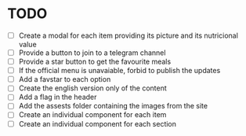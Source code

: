 # TODO

- [ ] Create a modal for each item providing its picture and its nutricional value
- [ ] Provide a button to join to a telegram channel
- [ ] Provide a star button to get the favourite meals
- [ ] If the official menu is unavaiable, forbid to publish the updates
- [ ] Add a favstar to each option
- [ ] Create the english version only of the content
- [ ] Add a flag in the header
- [ ] Add the assests folder containing the images from the site
- [ ] Create an individual component for each item
- [ ] Create an individual component for each section
